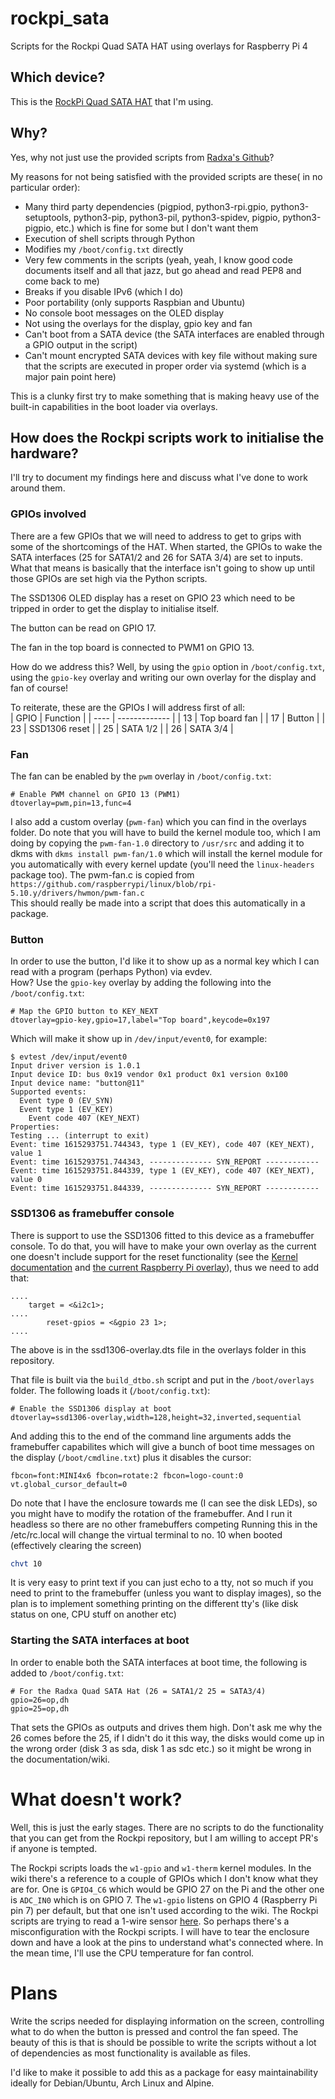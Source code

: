# rockpi_sata
Scripts for the Rockpi Quad SATA HAT using overlays for Raspberry Pi 4

## Which device?
This is the [RockPi Quad SATA HAT](https://wiki.radxa.com/Dual_Quad_SATA_HAT) that I'm using.

## Why?
Yes, why not just use the provided scripts from [Radxa's Github](https://github.com/akgnah/rockpi-sata)?

My reasons for not being satisfied with the provided scripts are these( in no particular order):  
* Many third party dependencies (pigpiod, python3-rpi.gpio, python3-setuptools, python3-pip, python3-pil, python3-spidev, pigpio, python3-pigpio, etc.) which is fine for some but I don't want them
* Execution of shell scripts through Python
* Modifies my `/boot/config.txt` directly
* Very few comments in the scripts (yeah, yeah, I know good code documents itself and all that jazz, but go ahead and read PEP8 and come back to me)
* Breaks if you disable IPv6 (which I do)
* Poor portability (only supports Raspbian and Ubuntu)
* No console boot messages on the OLED display
* Not using the overlays for the display, gpio key and fan
* Can't boot from a SATA device (the SATA interfaces are enabled through a GPIO output in the script)
* Can't mount encrypted SATA devices with key file without making sure that the scripts are executed in proper order via systemd (which is a major pain point here)


This is a clunky first try to make something that is making heavy use of the built-in capabilities in the boot loader via overlays.


## How does the Rockpi scripts work to initialise the hardware?
I'll try to document my findings here and discuss what I've done to work around them.

### GPIOs involved
There are a few GPIOs that we will need to address to get to grips with some of the shortcomings of the HAT. When started, the GPIOs to wake the SATA interfaces (25 for SATA1/2 and 26 for SATA 3/4) are set to inputs. What that means is basically that the interface isn't going to show up until those GPIOs are set high via the Python scripts.

The SSD1306 OLED display has a reset on GPIO 23 which need to be tripped in order to get the display to initialise itself.

The button can be read on GPIO 17.

The fan in the top board is connected to PWM1 on GPIO 13.

How do we address this? Well, by using the `gpio` option in `/boot/config.txt`, using the `gpio-key` overlay and writing our own overlay for the display and fan of course!

To reiterate, these are the GPIOs I will address first of all:  
| GPIO | Function      |
| ---- | ------------- |
| 13   | Top board fan |
| 17   | Button        |
| 23   | SSD1306 reset |
| 25   | SATA 1/2      |
| 26   | SATA 3/4      |

### Fan
The fan can be enabled by the `pwm` overlay in `/boot/config.txt`:  
```
# Enable PWM channel on GPIO 13 (PWM1)
dtoverlay=pwm,pin=13,func=4
```

I also add a custom overlay (`pwm-fan`) which you can find in the overlays folder.
Do note that you will have to build the kernel module too, which I am doing by copying the `pwm-fan-1.0` directory to `/usr/src` and adding it to dkms with `dkms install pwm-fan/1.0` which will install the kernel module for you automatically with every kernel update (you'll need the `linux-headers` package too). The pwm-fan.c is copied from `https://github.com/raspberrypi/linux/blob/rpi-5.10.y/drivers/hwmon/pwm-fan.c`  
This should really be made into a script that does this automatically in a package.


### Button
In order to use the button, I'd like it to show up as a normal key which I can read with a program (perhaps Python) via evdev.  
How? Use the `gpio-key` overlay by adding the following into the `/boot/config.txt`:  
```
# Map the GPIO button to KEY_NEXT
dtoverlay=gpio-key,gpio=17,label="Top board",keycode=0x197
```

Which will make it show up in `/dev/input/event0`, for example:  
```
$ evtest /dev/input/event0
Input driver version is 1.0.1
Input device ID: bus 0x19 vendor 0x1 product 0x1 version 0x100
Input device name: "button@11"
Supported events:
  Event type 0 (EV_SYN)
  Event type 1 (EV_KEY)
    Event code 407 (KEY_NEXT)
Properties:
Testing ... (interrupt to exit)
Event: time 1615293751.744343, type 1 (EV_KEY), code 407 (KEY_NEXT), value 1
Event: time 1615293751.744343, -------------- SYN_REPORT ------------
Event: time 1615293751.844339, type 1 (EV_KEY), code 407 (KEY_NEXT), value 0
Event: time 1615293751.844339, -------------- SYN_REPORT ------------
```

### SSD1306 as framebuffer console
There is support to use the SSD1306 fitted to this device as a framebuffer console. To do that, you will have to make your own overlay as the current one doesn't include support for the reset functionality (see the [Kernel documentation](https://www.kernel.org/doc/Documentation/devicetree/bindings/display/ssd1307fb.txt) and [the current Raspberry Pi overlay](https://github.com/raspberrypi/linux/blob/rpi-5.10.y/arch/arm/boot/dts/overlays/ssd1306-overlay.dts)), thus we need to add that:  
```
....
	target = <&i2c1>;
....
        reset-gpios = <&gpio 23 1>;
....
```
The above is in the ssd1306-overlay.dts file in the overlays folder in this repository.

That file is built via the `build_dtbo.sh` script and put in the `/boot/overlays` folder. The following loads it (`/boot/config.txt`):  
```
# Enable the SSD1306 display at boot
dtoverlay=ssd1306-overlay,width=128,height=32,inverted,sequential
```

And adding this to the end of the command line arguments adds the framebuffer capabilites which will give a bunch of boot time messages on the display (`/boot/cmdline.txt`) plus it disables the cursor:  
```
fbcon=font:MINI4x6 fbcon=rotate:2 fbcon=logo-count:0 vt.global_cursor_default=0
```
Do note that I have the enclosure towards me (I can see the disk LEDs), so you might have to modify the rotation of the framebuffer. And I run it headless so there are no other framebuffers competing
Running this in the /etc/rc.local will change the virtual terminal to no. 10 when booted (effectively clearing the screen)
```bash
chvt 10
```

It is very easy to print text if you can just echo to a tty, not so much if you need to print to the framebuffer (unless you want to display images), so the plan is to implement something printing on the different tty's (like disk status on one, CPU stuff on another etc)

### Starting the SATA interfaces at boot
In order to enable both the SATA interfaces at boot time, the following is added to `/boot/config.txt`:  
```
# For the Radxa Quad SATA Hat (26 = SATA1/2 25 = SATA3/4)
gpio=26=op,dh
gpio=25=op,dh
```

That sets the GPIOs as outputs and drives them high.
Don't ask me why the 26 comes before the 25, if I didn't do it this way, the disks would come up in the wrong order (disk 3 as sda, disk 1 as sdc etc.) so it might be wrong in the documentation/wiki.

# What doesn't work?
Well, this is just the early stages. There are no scripts to do the functionality
that you can get from the Rockpi repository, but I am willing to accept PR's if
anyone is tempted.  

The Rockpi scripts loads the `w1-gpio` and `w1-therm` kernel modules. In the wiki there's a reference to a couple of GPIOs which I don't know what they are for. One is `GPIO4_C6` which would be GPIO 27 on the Pi and the other one is `ADC_IN0` which is on GPIO 7. The `w1-gpio` listens on GPIO 4 (Raspberry Pi pin 7) per default, but that one isn't used according to the wiki. The Rockpi scripts are trying to read a 1-wire sensor [here](https://github.com/akgnah/rockpi-sata/blob/master/usr/bin/rockpi-sata/fan.py#L33). So perhaps there's a misconfiguration with the Rockpi scripts. I will have to tear the enclosure down and have a look at the pins to understand what's connected where. In the mean time, I'll use the CPU temperature for fan control.

# Plans
Write the scrips needed for displaying information on the screen, controlling what to do when the button is pressed and control the fan speed. The beauty of this is that is should be possible to write the scripts without a lot of dependencies as most functionality is available as files.


I'd like to make it possible to add this as a package for easy maintainability
ideally for Debian/Ubuntu, Arch Linux and Alpine.
